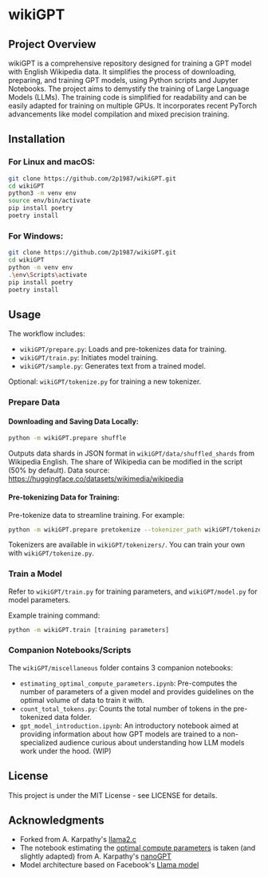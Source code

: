 # wikiGPT

## Project Overview
wikiGPT is a comprehensive repository designed for training a GPT model with English Wikipedia data. It simplifies the process of downloading, preparing, and training GPT models, using Python scripts and Jupyter Notebooks. The project aims to demystify the training of Large Language Models (LLMs). The training code is simplified for readability and can be easily adapted for training on multiple GPUs. It incorporates recent PyTorch advancements like model compilation and mixed precision training.

## Installation

### For Linux and macOS:
```bash
git clone https://github.com/2p1987/wikiGPT.git
cd wikiGPT
python3 -m venv env
source env/bin/activate
pip install poetry
poetry install
```

### For Windows:
```bash
git clone https://github.com/2p1987/wikiGPT.git
cd wikiGPT
python -m venv env
.\env\Scripts\activate
pip install poetry
poetry install
```

## Usage
The workflow includes:
- `wikiGPT/prepare.py`: Loads and pre-tokenizes data for training.
- `wikiGPT/train.py`: Initiates model training.
- `wikiGPT/sample.py`: Generates text from a trained model.

Optional: `wikiGPT/tokenize.py` for training a new tokenizer.

### Prepare Data
#### Downloading and Saving Data Locally:
```bash
python -m wikiGPT.prepare shuffle
```
Outputs data shards in JSON format in `wikiGPT/data/shuffled_shards` from Wikipedia English. The share of Wikipedia can be modified in the script (50% by default).
Data source: https://huggingface.co/datasets/wikimedia/wikipedia

#### Pre-tokenizing Data for Training:
Pre-tokenize data to streamline training. For example:
```bash
python -m wikiGPT.prepare pretokenize --tokenizer_path wikiGPT/tokenizers/tok32000.model
```
Tokenizers are available in `wikiGPT/tokenizers/`. You can train your own with `wikiGPT/tokenize.py`.

### Train a Model
Refer to `wikiGPT/train.py` for training parameters, and `wikiGPT/model.py` for model parameters.

Example training command:
```bash
python -m wikiGPT.train [training parameters]
```

### Companion Notebooks/Scripts

The `wikiGPT/miscellaneous` folder contains 3 companion notebooks:
- `estimating_optimal_compute_parameters.ipynb`: Pre-computes the number of parameters of a given model and provides guidelines on the optimal volume of data to train it with.
- `count_total_tokens.py`: Counts the total number of tokens in the pre-tokenized data folder.
- `gpt_model_introduction.ipynb`: An introductory notebook aimed at providing information about how GPT models are trained to a non-specialized audience curious about understanding how LLM models work under the hood. (WIP)

## License
This project is under the MIT License - see LICENSE for details.

## Acknowledgments
- Forked from A. Karpathy's [llama2.c](https://github.com/karpathy/llama2.c)
- The notebook estimating the [optimal compute parameters](wikiGPT/miscellaneous/estimating_optimal_compute_parameters.ipynb) is taken (and slightly adapted) from A. Karpathy's [nanoGPT](https://github.com/karpathy/nanoGPT)
- Model architecture based on Facebook's [Llama model](https://github.com/facebookresearch/llama)
